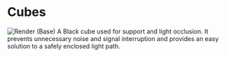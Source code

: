 # Cubes
![Render (Base)](https://github.com/Siber18/Protocube/assets/31034109/862e16b2-4e18-49b4-97e2-f9f3c1c8c626)
A Black cube used for support and light occlusion. It prevents unnecessary noise and signal interruption and provides an easy solution to a safely enclosed light path.
